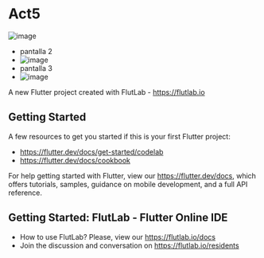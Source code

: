 # Act5
![image](https://github.com/user-attachments/assets/4b43704e-1876-47ea-83c2-c12a652fcf7d)
- pantalla 2
- ![image](https://github.com/user-attachments/assets/5922c8eb-0310-4035-9211-67eaabdc8833)
- pantalla 3
- ![image](https://github.com/user-attachments/assets/2e0a89ea-4968-433a-a6bc-f0703fb3dc2a)




A new Flutter project created with FlutLab - https://flutlab.io

## Getting Started

A few resources to get you started if this is your first Flutter project:

- https://flutter.dev/docs/get-started/codelab
- https://flutter.dev/docs/cookbook

For help getting started with Flutter, view our
https://flutter.dev/docs, which offers tutorials,
samples, guidance on mobile development, and a full API reference.

## Getting Started: FlutLab - Flutter Online IDE

- How to use FlutLab? Please, view our https://flutlab.io/docs
- Join the discussion and conversation on https://flutlab.io/residents
